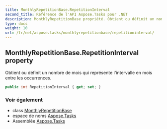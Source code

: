 ```yaml
---
title: MonthlyRepetitionBase.RepetitionInterval
second_title: Référence de l'API Aspose.Tasks pour .NET
description: MonthlyRepetitionBase propriété. Obtient ou définit un nombre de mois qui représente lintervalle en mois entre les occurrences.
type: docs
weight: 10
url: /fr/net/aspose.tasks/monthlyrepetitionbase/repetitioninterval/
---
```

## MonthlyRepetitionBase.RepetitionInterval property

Obtient ou définit un nombre de mois qui représente l'intervalle en mois entre les occurrences.

```csharp
public int RepetitionInterval { get; set; }
```

### Voir également

* class [MonthlyRepetitionBase](../)
* espace de noms [Aspose.Tasks](../../monthlyrepetitionbase/)
* Assemblée [Aspose.Tasks](../../../)



